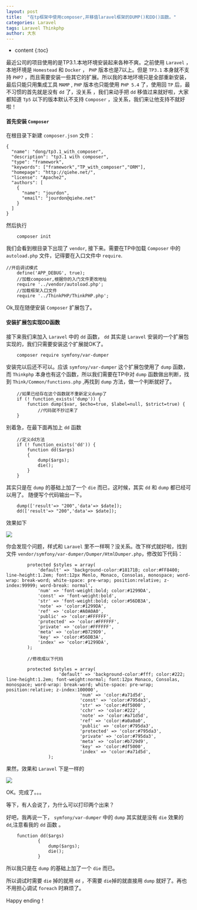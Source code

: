```yaml
---
layout: post
title:  "在tp框架中使用composer,并移值laravel框架的DUMP()和DD()函数。"
categories: Laravel
tags: Laravel Thinkphp
author: 大东
---
```


* content
{:toc}

最近公司的项目使用的是TP3.1.本地环境安装起来各种不爽。之前使用 `Laravel` ，本地环境是 `Homestead` 和 `Docker` ， `PHP` 版本也是7以上。但是 `TP3.1` 本身就不支持 `PHP7` ，而且需要安装一些其它的扩展。所以我的本地环境只是全部重新安装，最后只能只用集成工具 `MAMP` , `PHP` 版本也只能使用 `PHP 5.4` 了，使用回 `TP` 后，最不习惯的首先就是没有 `dd` 了，没关系 ，我们来动手把 `dd` 移值过来就好啦，大家都知道 `Tp5` 以下的版本默认不支持 `Composer` ，没关系，我们来让他支持不就好啦！
#### 首先安装 `Composer`

在根目录下新建 `composer.json` 文件：
```
{
  "name": "dong/tp3.1_with_composer",
  "description": "tp3.1 with composer",
  "type": "framework",
  "keywords": ["framework","TP_with_composer","ORM"],
  "homepage": "http://qiehe.net/",
  "license": "Apache2",
  "authors": [
    {
      "name": "jourdon",
      "email": "jourdon@qiehe.net"
    }
  ]
}

```
然后执行
``` 
    composer init
```






我们会看到根目录下出现了 `vendor`, 接下来。需要在TP中加载  `Composer` 中的`autoload.php` 文件，记得要在入口文件中 `require`.

```
//开启调试模式
    define('APP_DEBUG', true);
    //加载composer,根据你的入门文件更改地址
    require '../vendor/autoload.php';
    //加载框架入口文件
    require '../ThinkPHP/ThinkPHP.php';
```
Ok,现在随便安装 `Composer` 扩展包了。
#### 安装扩展包实现DD函数
接下来我们来加入 `Laravel` 中的 `dd` 函数， `dd` 其实是 `Laravel` 安装的一个扩展包实现的，我们只需要安装这个扩展就OK了。


``` 
    composer require symfony/var-dumper
```
安装完以后还不可以。应该 `symfony/var-dumper` 这个扩展包使用了 `dump` 函数，而 `Thinkphp` 本身也有这个函数，所以我们需要在TP中对 `dump` 函数做出判断，找到 `Think/Common/functions.php` ,再找到 `dump` 方法，做一个判断就好了。
``` 
    //如果已经存在这个函数就不重新定义dump了
    if (! function_exists('dump')) {
        function dump($var, $echo=true, $label=null, $strict=true) {
            //代码就不抄过来了
    }
```
别着急，在最下面再加上 `dd` 函数
``` 
    //定义dd方法
    if (! function_exists('dd')) {
        function dd($args)
        {
            dump($args);
            die();
        }
    }
```
其实只是在 `dump` 的基础上加了一个 `die` 而已，这时候，其实 `dd` 和 `dump` 都已经可以用了。
随便写个代码输出一下。
```
    dump(['result'=> "200",'data'=> $date]);
    dd(['result'=> "200",'data'=> $date]);
```
效果如下

![](http://www.qiehe.net/image/WX20171012-142625@2x.png)

你会发现个问题，样式和 `Laravel` 里不一样啊？没关系。改下样式就好啦，找到文件 `vendor/symfony/var-dumper/Dumper/HtmlDumper.php`，修改如下代码：

``` 
        protected $styles = array(
            'default' => 'background-color:#18171B; color:#FF8400; line-height:1.2em; font:12px Menlo, Monaco, Consolas, monospace; word-wrap: break-word; white-space: pre-wrap; position:relative; z-index:99999; word-break: normal',
            'num' => 'font-weight:bold; color:#1299DA',
            'const' => 'font-weight:bold',
            'str' => 'font-weight:bold; color:#56DB3A',
            'note' => 'color:#1299DA',
            'ref' => 'color:#A0A0A0',
            'public' => 'color:#FFFFFF',
            'protected' => 'color:#FFFFFF',
            'private' => 'color:#FFFFFF',
            'meta' => 'color:#B729D9',
            'key' => 'color:#56DB3A',
            'index' => 'color:#1299DA',
        );
        
        //修改成以下代码
        
        protected $styles = array(
                    'default' => 'background-color:#fff; color:#222; line-height:1.2em; font-weight:normal; font:12px Monaco, Consolas, monospace; word-wrap: break-word; white-space: pre-wrap; position:relative; z-index:100000',
                            'num' => 'color:#a71d5d',
                            'const' => 'color:#795da3',
                            'str' => 'color:#df5000',
                            'cchr' => 'color:#222',
                            'note' => 'color:#a71d5d',
                            'ref' => 'color:#a0a0a0',
                            'public' => 'color:#795da3',
                            'protected' => 'color:#795da3',
                            'private' => 'color:#795da3',
                            'meta' => 'color:#b729d9',
                            'key' => 'color:#df5000',
                            'index' => 'color:#a71d5d',
                );
```
果然，效果和 `Laravel` 下是一样的

![](http://www.qiehe.net/image/WX20171012-143918@2x.png)

OK。完成了。。。

等下，有人会说了，为什么可以打印两个出来？

好吧，我再说一下， `symfony/var-dumper` 中的 `dump` 其实就是没有 `die` 效果的 `dd`,注意看我的 `dd` 函数 。
``` 
    function dd($args)
            {
                dump($args);
                die();
            }
```

所以我只是在 `dump` 的基础上加了一个 `die` 而已。

所以调试时需要 `die` 掉的就用 `dd` ，不需要 `die`掉的就直接用 `dump` 就好了。再也不用担心调试 `foreach` 时麻烦了。

Happy ending！